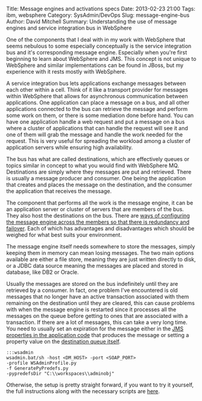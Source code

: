Title: Message engines and activations specs
Date: 2013-02-23 21:00
Tags: ibm, websphere
Category: SysAdmin/DevOps
Slug: message-engine-bus
Author: David Mitchell
Summary: Understanding the use of message engines and service integration bus in WebSphere

One of the components that I deal with in my work with WebSphere that seems nebulous to some especially conceptually is the service integration bus and it's corresponding message engine. Especially when you're first beginning to learn about WebSphere and JMS. This concept is not unique to WebSphere and similar implementations can be found in JBoss, but my experience with it rests mostly with WebSphere.

A service integration bus lets applications exchange messages between each other within a cell. Think of it like a transport provider for messages within WebSphere that allows for asynchronous communication between applications. One application can place a message on a bus, and all other applications connected to the bus can retrieve the message and perform some work on them, or there is some mediation done before hand. You can have one application handle a web request and put a message on a bus where a cluster of applications that can handle the request will see it and one of them will grab the message and handle the work needed for the request. This is very useful for spreading the workload among a cluster of application servers while ensuring high availability.

The bus has what are called destinations, which are effectively queues or topics similar in concept to what you would find with WebSphere MQ. Destinations are simply where they messages are put and retrieved. There is usually a message producer and consumer. One being the application that creates and places the message on the destination, and the consumer the application that receives the message.

The component that performs all the work is the message engine, it can be an application server or cluster of servers that are members of the bus. They also host the destinations on the bus. There are [ways of configuring the message engine across the members so that there is redundancy and failover](http://www.ibm.com/developerworks/websphere/library/techarticles/0704_chilanti/0704_chilanti.html#N100E3). Each of which has advantages and disadvantages which should be weighed for what best suits your environment.

The message engine itself needs somewhere to store the messages, simply keeping them in memory can mean losing messages. The two main options available are either a file store, meaning they are just written directly to disk, or a JDBC data source meaning the messages are placed and stored in database, like DB2 or Oracle. 

Usually the messages are stored on the bus indefinitely until they are retrieved by a consumer. In fact, one problem I've encountered is old messages that no longer have an active transaction associated with them remaining on the destination until they are cleared, this can cause problems with when the message engine is restarted since it processes all the messages on the queue before getting to ones that are associated with a transaction. If there are a lot of messages, this can take a very long time. You need to usually set an expiration for the message either in the [JMS properties in the application code](http://pic.dhe.ibm.com/infocenter/wasinfo/v7r0/index.jsp?topic=%2Fcom.ibm.websphere.nd.doc%2Finfo%2Fae%2Fae%2Frwsf_prjms_timetolive.html) that produces the message or setting a property value on the [destination queue itself](http://pic.dhe.ibm.com/infocenter/wasinfo/v7r0/index.jsp?topic=%2Fcom.ibm.websphere.nd.multiplatform.doc%2Finfo%2Fae%2Fae%2FSIBJMSQueue_DetailForm.html). 

	:::wsadmin
 	wsadmin.bat/sh -host <DM_HOST> -port <SOAP_PORT> 
	-profile WSAdminProfile.py
	-f GeneratePyPredefs.py	
	-pypredefsDir "C:\\workspaces\\adminobj"

Otherwise, the setup is pretty straight forward, if you want to try it yourself, the full instructions along with the 
necessary scripts are [here](http://www.ibm.com/developerworks/websphere/techjournal/1209_vansickel/1209_vansickel.html).
